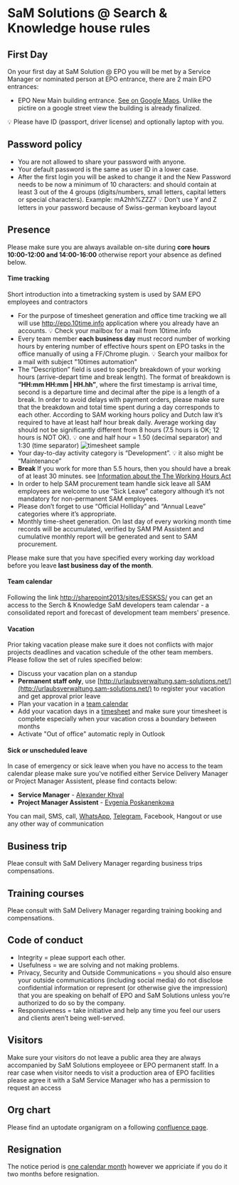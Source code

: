# SaM Solutions @ Search & Knowledge house rules

## First Day
On your first day at SaM Solution @ EPO you will be met by a Service Manager or nominated person at EPO entrance, there are 2 main EPO entrances:
- EPO New Main building entrance. [See on Google Maps](https://www.google.com/maps/@52.0396136,4.3379485,3a,75y,355.77h,102.87t/data=!3m8!1e1!3m6!1sAF1QipPcnmHru-_TrrqUB-M4g1hLkrZnmTOE7pMZ_c_Q!2e10!3e11!6shttps:%2F%2Flh5.googleusercontent.com%2Fp%2FAF1QipPcnmHru-_TrrqUB-M4g1hLkrZnmTOE7pMZ_c_Q%3Dw203-h100-k-no-pi-0.40577766-ya28.332989-ro1.3547227-fo100!7i7200!8i3600). Unlike the pictire on a google street view the building is already finalized. 

:bulb: Please have ID (passport, driver license) and optionally laptop with you. 

## Password policy
- You are not allowed to share your password with anyone.
- Your default password is the same as user ID in a lower case. 
- After the first login you will be asked to change it and the New Password needs to be now a minimum of 10 characters: and should contain at least 3 out of the 4 groups (digits/numbers, small letters, capital letters or special characters). Example: mA2hh%ZZZ7
:bulb: Don't use Y and Z letters in your password because of Swiss-german keyboard layout

## Presence
Please make sure you are always available on-site during **core hours 10:00-12:00 and 14:00-16:00** otherwise report your absence as defined below.

#### Time tracking 
Short introduction into a timetracking system is used by SAM EPO employees and contractors
- For the purpose of timesheet generation and office time tracking we all will use http://epo.10time.info application where you already have an accounts. :bulb: Check your mailbox for a mail from 10time.info
-	Every team member **each business day** must record number of working hours by entering number of effective hours spent on EPO tasks in the office manually of using a FF/Chrome plugin. :bulb: Search your mailbox for a mail with subject "10times automation"
- The “Description” field is used to specify breakdown of your working hours (arrive-depart time and break length). The format of breakdown is **“HH:mm HH:mm | HH.hh”**, where the first timestamp is arrival time, second is a departure time and decimal after the pipe is a length of a break. In order to avoid delays with payment orders, please make sure that the breakdown and total time spent during a day corresponds to each other. According to SAM working hours policy and Dutch law it’s required to have at least half hour break daily. Average working day should not be significantly different from 8 hours (7.5 hours is OK; 12 hours is NOT OK). :bulb: one and half hour = 1.50 (decimal separator) and 1:30 (time separator)
![timesheet sample](timesheet.png) 
-	Your day-to-day activity category is “Development”. :bulb: it also might be “Maintenance”
- **Break** If you work for more than 5.5 hours, then you should have a break of at least 30 minutes.  see [Information about the The Working Hours Act](https://www.government.nl/government/documents/leaflets/2011/08/24/q-a-working-hours)
- In order to help SAM procurement team handle sick leave all SAM employees are welcome to use “Sick Leave” category although it’s not mandatory for non-permanent SAM employees.
- Please don’t forget to use “Official Holliday” and “Annual Leave” categories where it’s appropriate.
- Monthly time-sheet generation. On last day of every working month time records will be accumulated, verified by SAM PM Assistent and cumulative monthly report will be generated and sent to SAM procurement. 

Please make sure that you have specified every working day workload before you leave **last business day of the month**. 

#### Team calendar
Following the link [http://sharepoint2013/sites/ESSKSS/](http://sharepoint2013.internal.epo.org/sites/ESSKSS/) you can get an access to the Serch & Knowledge SaM developers team calendar - a consolidated report and forecast of development team members' presence. 

#### Vacation
Prior taking vacation please make sure it does not conflicts with major projects deadlines and vacation schedule of the other team members. Please follow the set of rules specified below:
- Discuss your vacation plan on a standup
- **Permanent staff only**, use [http://urlaubsverwaltung.sam-solutions.net/](http://urlaubsverwaltung.sam-solutions.net/) to register your vacation and get approval prior leave
- Plan your vacation in a [team calendar]( http://sharepoint.internal.epo.org/sites/sandk/Lists/SKDev/calendar.aspx?AccountId=28)
- Add your vacation days in a [timesheet](http://epo.10time.info/site/en/mainmenu/timesheet/) and make sure your timesheet is complete especially when your vacation cross a boundary between months 
- Activate "Out of office" automatic reply in Outlook

#### Sick or unscheduled leave 
In case of emergency or sick leave when you have no access to the team calendar please make sure you've notified either Service Delivery Manager or Project Manager Assistent, please find contacts below:
- **Service Manager** - [Alexander Khval](mailto:a.khval@sam-solutions.com)
- **Project Manager Assistent** - [Evgenia Poskanenkowa](mailto:E.Poskanenkowa@sam-solutions.com)

You can mail, SMS, call, [WhatsApp](https://api.whatsapp.com/send?phone=31623759269), [Telegram](https://t.me/khval), Facebook, Hangout or use any other way of communication

## Business trip
Pleae consult with SaM Delivery Manager regarding business trips compensations.

## Training courses
Pleae consult with SaM Delivery Manager regarding training booking and compensations.

## Code of conduct
- Integrity = pleae support each other.
- Usefulness = we are solving and not making problems.
- Privacy, Security and Outside Communications = you should also ensure your outside communications (including social media) do not disclose confidential information or represent (or otherwise give the impression) that you are speaking on behalf of EPO and SaM Solutions unless you’re authorized to do so by the company.
- Responsiveness = take initiative and help any time you feel our users and clients aren’t being well-served. 

## Visitors
Make sure your visitors do not leave a public area they are always accompanied by SaM Solutions employeee or EPO permanent staff.
In a rear case when visitor needs to visit a production area of EPO facilities please agree it with a SaM Service Manager who has a permission to request an access

## Org chart
Please find an uptodate organigram on a following [confluence page](http://confluence-p.internal.epo.org/display/Patinfo/2120+KMS+Search+Tools.+Team).

## Resignation
The notice period is [one calendar month](https://www.rijksoverheid.nl/onderwerpen/ontslag/vraag-en-antwoord/ontslag-nemen-opzegtermijn-werknemer) however we appriciate if you do it two months before resignation.
